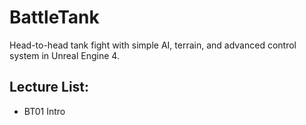 # BattleTank
Head-to-head tank fight with simple AI, terrain, and advanced control system in Unreal Engine 4.

## Lecture List:
* BT01 Intro
